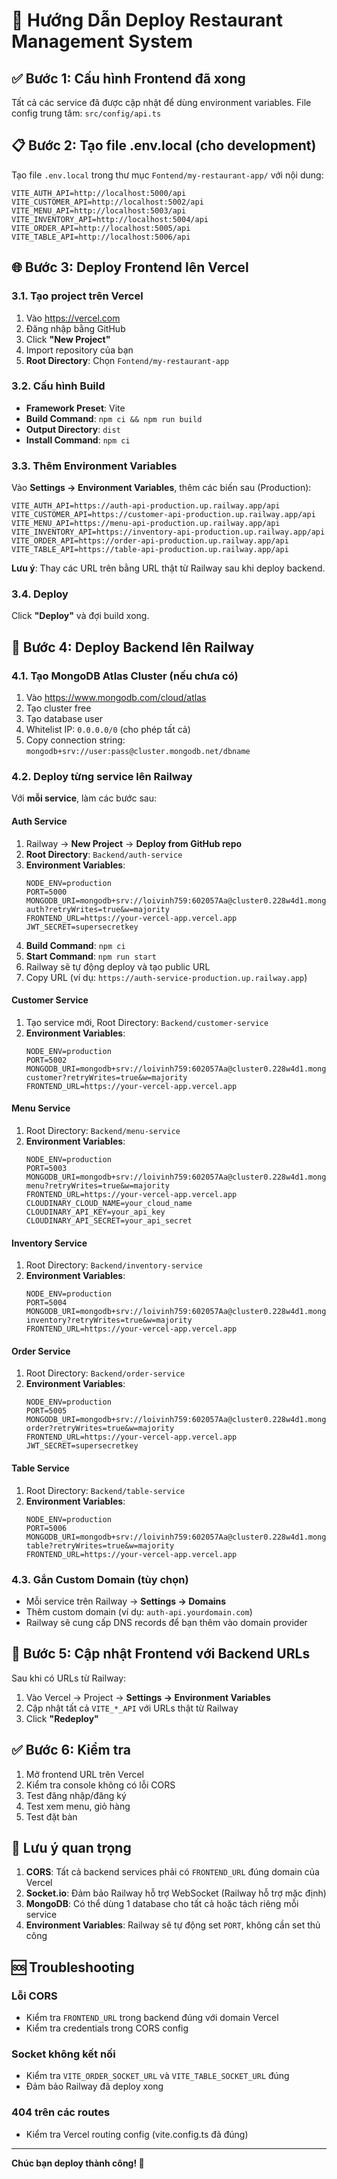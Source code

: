 # 🚀 Hướng Dẫn Deploy Restaurant Management System

## ✅ Bước 1: Cấu hình Frontend đã xong

Tất cả các service đã được cập nhật để dùng environment variables. File config trung tâm: `src/config/api.ts`

## 📋 Bước 2: Tạo file .env.local (cho development)

Tạo file `.env.local` trong thư mục `Fontend/my-restaurant-app/` với nội dung:

```env
VITE_AUTH_API=http://localhost:5000/api
VITE_CUSTOMER_API=http://localhost:5002/api
VITE_MENU_API=http://localhost:5003/api
VITE_INVENTORY_API=http://localhost:5004/api
VITE_ORDER_API=http://localhost:5005/api
VITE_TABLE_API=http://localhost:5006/api
```

## 🌐 Bước 3: Deploy Frontend lên Vercel

### 3.1. Tạo project trên Vercel
1. Vào https://vercel.com
2. Đăng nhập bằng GitHub
3. Click **"New Project"**
4. Import repository của bạn
5. **Root Directory**: Chọn `Fontend/my-restaurant-app`

### 3.2. Cấu hình Build
- **Framework Preset**: Vite
- **Build Command**: `npm ci && npm run build`
- **Output Directory**: `dist`
- **Install Command**: `npm ci`

### 3.3. Thêm Environment Variables
Vào **Settings → Environment Variables**, thêm các biến sau (Production):

```env
VITE_AUTH_API=https://auth-api-production.up.railway.app/api
VITE_CUSTOMER_API=https://customer-api-production.up.railway.app/api
VITE_MENU_API=https://menu-api-production.up.railway.app/api
VITE_INVENTORY_API=https://inventory-api-production.up.railway.app/api
VITE_ORDER_API=https://order-api-production.up.railway.app/api
VITE_TABLE_API=https://table-api-production.up.railway.app/api
```

**Lưu ý**: Thay các URL trên bằng URL thật từ Railway sau khi deploy backend.

### 3.4. Deploy
Click **"Deploy"** và đợi build xong.

## 🚂 Bước 4: Deploy Backend lên Railway

### 4.1. Tạo MongoDB Atlas Cluster (nếu chưa có)
1. Vào https://www.mongodb.com/cloud/atlas
2. Tạo cluster free
3. Tạo database user
4. Whitelist IP: `0.0.0.0/0` (cho phép tất cả)
5. Copy connection string: `mongodb+srv://user:pass@cluster.mongodb.net/dbname`

### 4.2. Deploy từng service lên Railway

Với **mỗi service**, làm các bước sau:

#### Auth Service
1. Railway → **New Project** → **Deploy from GitHub repo**
2. **Root Directory**: `Backend/auth-service`
3. **Environment Variables**:
   ```env
   NODE_ENV=production
   PORT=5000
   MONGODB_URI=mongodb+srv://loivinh759:602057Aa@cluster0.228w4d1.mongodb.net/restaurant-auth?retryWrites=true&w=majority
   FRONTEND_URL=https://your-vercel-app.vercel.app
   JWT_SECRET=supersecretkey
   ```
4. **Build Command**: `npm ci`
5. **Start Command**: `npm run start`
6. Railway sẽ tự động deploy và tạo public URL
7. Copy URL (ví dụ: `https://auth-service-production.up.railway.app`)

#### Customer Service
1. Tạo service mới, Root Directory: `Backend/customer-service`
2. **Environment Variables**:
   ```env
   NODE_ENV=production
   PORT=5002
   MONGODB_URI=mongodb+srv://loivinh759:602057Aa@cluster0.228w4d1.mongodb.net/restaurant-customer?retryWrites=true&w=majority
   FRONTEND_URL=https://your-vercel-app.vercel.app
   ```

#### Menu Service
1. Root Directory: `Backend/menu-service`
2. **Environment Variables**:
   ```env
   NODE_ENV=production
   PORT=5003
   MONGODB_URI=mongodb+srv://loivinh759:602057Aa@cluster0.228w4d1.mongodb.net/restaurant-menu?retryWrites=true&w=majority
   FRONTEND_URL=https://your-vercel-app.vercel.app
   CLOUDINARY_CLOUD_NAME=your_cloud_name
   CLOUDINARY_API_KEY=your_api_key
   CLOUDINARY_API_SECRET=your_api_secret
   ```

#### Inventory Service
1. Root Directory: `Backend/inventory-service`
2. **Environment Variables**:
   ```env
   NODE_ENV=production
   PORT=5004
   MONGODB_URI=mongodb+srv://loivinh759:602057Aa@cluster0.228w4d1.mongodb.net/restaurant-inventory?retryWrites=true&w=majority
   FRONTEND_URL=https://your-vercel-app.vercel.app
   ```

#### Order Service
1. Root Directory: `Backend/order-service`
2. **Environment Variables**:
   ```env
   NODE_ENV=production
   PORT=5005
   MONGODB_URI=mongodb+srv://loivinh759:602057Aa@cluster0.228w4d1.mongodb.net/restaurant-order?retryWrites=true&w=majority
   FRONTEND_URL=https://your-vercel-app.vercel.app
   JWT_SECRET=supersecretkey
   ```

#### Table Service
1. Root Directory: `Backend/table-service`
2. **Environment Variables**:
   ```env
   NODE_ENV=production
   PORT=5006
   MONGODB_URI=mongodb+srv://loivinh759:602057Aa@cluster0.228w4d1.mongodb.net/restaurant-table?retryWrites=true&w=majority
   FRONTEND_URL=https://your-vercel-app.vercel.app
   ```

### 4.3. Gắn Custom Domain (tùy chọn)
- Mỗi service trên Railway → **Settings → Domains**
- Thêm custom domain (ví dụ: `auth-api.yourdomain.com`)
- Railway sẽ cung cấp DNS records để bạn thêm vào domain provider

## 🔄 Bước 5: Cập nhật Frontend với Backend URLs

Sau khi có URLs từ Railway:
1. Vào Vercel → Project → **Settings → Environment Variables**
2. Cập nhật tất cả `VITE_*_API` với URLs thật từ Railway
3. Click **"Redeploy"**

## ✅ Bước 6: Kiểm tra

1. Mở frontend URL trên Vercel
2. Kiểm tra console không có lỗi CORS
3. Test đăng nhập/đăng ký
4. Test xem menu, giỏ hàng
5. Test đặt bàn

## 📝 Lưu ý quan trọng

1. **CORS**: Tất cả backend services phải có `FRONTEND_URL` đúng domain của Vercel
2. **Socket.io**: Đảm bảo Railway hỗ trợ WebSocket (Railway hỗ trợ mặc định)
3. **MongoDB**: Có thể dùng 1 database cho tất cả hoặc tách riêng mỗi service
4. **Environment Variables**: Railway sẽ tự động set `PORT`, không cần set thủ công

## 🆘 Troubleshooting

### Lỗi CORS
- Kiểm tra `FRONTEND_URL` trong backend đúng với domain Vercel
- Kiểm tra credentials trong CORS config

### Socket không kết nối
- Kiểm tra `VITE_ORDER_SOCKET_URL` và `VITE_TABLE_SOCKET_URL` đúng
- Đảm bảo Railway đã deploy xong

### 404 trên các routes
- Kiểm tra Vercel routing config (vite.config.ts đã đúng)

---

**Chúc bạn deploy thành công! 🎉**

